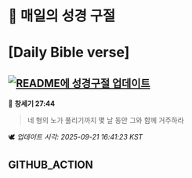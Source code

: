 # 🙏 매일의 성경 구절
# [Daily Bible verse]
## [![README에 성경구절 업데이트](https://github.com/DONGSUKA/first_test/actions/workflows/update-readme-bible.yml/badge.svg)](https://github.com/DONGSUKA/first_test/actions/workflows/update-readme-bible.yml)
<!-- START_BIBLE_VERSE -->
📖 **창세기 27:44**
> 네 형의 노가 풀리기까지 몇 날 동안 그와 함께 거주하라

🕊️ _업데이트 시각: 2025-09-21 16:41:23 KST_
  <!-- END_BIBLE_VERSE -->
## GITHUB_ACTION

